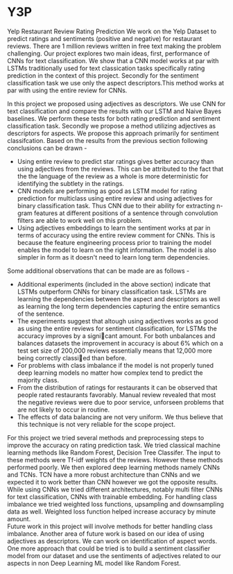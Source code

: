 # Y3P
Yelp Restaurant Review Rating Prediction
We work on the Yelp Dataset to predict ratings and sentiments (positive and negative) for restaurant reviews. There are 1 million reviews written in free text making the problem challenging. Our project
explores two main ideas, first, performance of CNNs for text classification. We show that a CNN model works at par with LSTMs traditionally used for text classication tasks specifically rating prediction in the
context of this project. Secondly for the sentiment classification task we use only the aspect descriptors.This method works at par with using the entire review for CNNs.


In this project we proposed using adjectives as descriptors. We use CNN for text classification and compare
the results with our LSTM and Naive Bayes baselines. We perform these tests for both rating prediction and
sentiment classification task. Secondly we propose a method utilizing adjectives as descriptors for aspects.
We propose this approach primarily for sentiment classifcation. Based on the results from the previous
section following conclusions can be drawn -<br>
- Using entire review to predict star ratings gives better accuracy than using adjectives from the reviews.
This can be attributed to the fact that the the language of the review as a whole is more deterministic
for identifying the subtlety in the ratings.
- CNN models are performing as good as LSTM model for rating prediction for multiclass using entire
review and using adjectives for binary classification task. Thus CNN due to their ability for extracting
n-gram features at different positions of a sentence through convolution filters are able to work well on
this problem.
- Using adjectives embeddings to learn the sentiment works at par in terms of accuracy using the entire
review comment for CNNs. This is because the feature engineering process prior to training the model enables 
the model to learn on the right information. The model is also simpler in form as it doesn't
need to learn long term dependencies.

Some additional observations that can be made are as follows -<br>

- Additional experiments (included in the above section) indicate that LSTMs outperform CNNs for
binary classification task. LSTMs are learning the dependencies between the aspect and descriptors as
well as learning the long term dependencies capturing the entire semantics of the sentence.
- The experiments suggest that altough using adjectives works as good as using the entire reviews for
sentiment classification, for LSTMs the accuracy improves by a signicant amount. For both unbalances
and balances datasets the improvement in accuracy is about 6% which on a test set size of 200,000
reviews essentially means that 12,000 more being correctly classied than before.
- For problems with class imbalance if the model is not properly tuned deep learning models no matter
how complex tend to predict the majority class.
- From the distribution of ratings for restaurants it can be observed that people rated restaurants
favorably. Manual review revealed that most the negative reviews were due to poor service, unforseen
problems that are not likely to occur in routine.
- The effects of data balancing are not very uniform. We thus believe that this technique is not very
reliable for the scope project.<br>

For this project we tried several methods and preprocessing steps to improve the accuracy on rating
prediction task. We tried classical machine learning methods like Random Forest, Decision Tree Classifer.
The input to these methods were Tf-idf weights of the reviews. However these methods performed poorly.
We then explored deep learning methods namely CNNs and TCNs. TCN have a more robust architecture
than CNNs and we expected it to work better than CNN however we got the opposite results. While using
CNNs we tried different architectures, notably multi filter CNNs for text classification, CNNs with trainable
embedding. For handling class imbalance we tried weighted loss functions, upsampling and downsampling
data as well. Weighted loss function helped increase accuracy by minute amount.
<br>
Future work in this project will involve methods for better handling class imbalance. Another area of
future work is based on our idea of using adjectives as descriptors. We can work on identification of aspect
words. One more approach that could be tried is to build a sentiment classifier model from our dataset and
use the sentiments of adjectives related to our aspects in non Deep Learning ML model like Random Forest.
